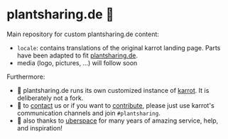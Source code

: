 # plantsharing.de 🌱

Main repository for custom plantsharing.de content:

 - ``locale``:  contains translations of the original karrot landing page. Parts have been adapted to fit [plantsharing.de](plantsharing.de).
 - media (logo, pictures, …) will follow soon


Furthermore:

 - 🥕 plantsharing.de runs its own customized instance of [karrot](https://github.com/yunity/karrot-frontend/). It is deliberately not a fork.
 - 💬 to [contact](https://github.com/yunity/karrot-frontend/blob/02cb0bb01e46d4815a1267a2c1229ec16ff690af/docs/README.md) us or if you want to [contribute](https://github.com/yunity/karrot-frontend/blob/master/CONTRIBUTE.md), please just use karrot's communication channels and join ``#plantsharing``.
 - 🚀 also thanks to [uberspace](https://uberspace.de) for many years of amazing service, help, and inspiration!

